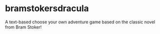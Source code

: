 # bramstokersdracula
A text-based choose your own adventure game based on the classic novel from Bram Stoker!
